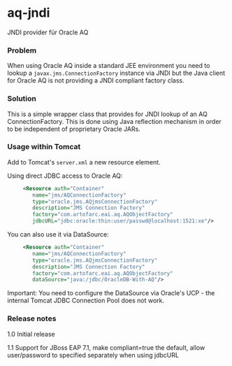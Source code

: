 # aq-jndi
JNDI provider für Oracle AQ

### Problem ###

When using Oracle AQ inside a standard JEE environment you need to lookup a `javax.jms.ConnectionFactory` instance via JNDI but the Java client for Oracle AQ is not providing a JNDI compliant factory class. 

### Solution ###

This is a simple wrapper class that provides for JNDI lookup of an AQ ConnectionFactory.
This is done using Java reflection mechanism in order to be independent of proprietary Oracle JARs.

### Usage within Tomcat ###

Add to Tomcat's `server.xml` a new resource element.

Using direct JDBC access to Oracle AQ:

```XML
	 <Resource auth="Container" 
	    name="jms/AQConnectionFactory" 
	    type="oracle.jms.AQjmsConnectionFactory" 
	    description="JMS Connection Factory" 
	    factory="com.artofarc.eai.aq.AQObjectFactory"
	    jdbcURL="jdbc:oracle:thin:user/passwd@localhost:1521:xe"/> 
```

You can also use it via DataSource:

```XML
	 <Resource auth="Container" 
	    name="jms/AQConnectionFactory" 
	    type="oracle.jms.AQjmsConnectionFactory" 
	    description="JMS Connection Factory" 
	    factory="com.artofarc.eai.aq.AQObjectFactory"
	    dataSource="java:/jdbc/OracleDB-With-AQ"/> 
```

Important: You need to configure the DataSource via Oracle's UCP - the internal Tomcat JDBC Connection Pool does not work.

### Release notes ###

1.0 Initial release

1.1 Support for JBoss EAP 7.1, make compliant=true the default, allow user/password to specified separately when using jdbcURL
